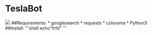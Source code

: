 # TeslaBot

<img src="https://i.ibb.co/0s17GtY/2021-04-13-11-00.png">
##Requirements:
  * googlesearch
  * requests
  * colorama
  * Python3
##Install:
'''shell
echo"frfd"
'''
